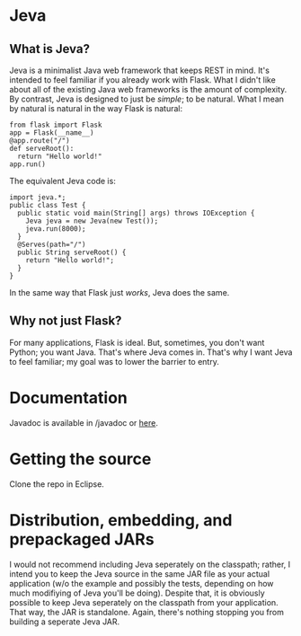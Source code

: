 Jeva
====

What is Jeva?
-------------
Jeva is a minimalist Java web framework that keeps REST in mind. It's intended to feel familiar if you already work
with Flask. What I didn't like about all of the existing Java web frameworks is the amount of complexity. By contrast,
Jeva is designed to just be *simple*; to be natural. What I mean by natural is natural in the way Flask is natural:

    from flask import Flask
    app = Flask(__name__)
    @app.route("/")
    def serveRoot():
      return "Hello world!"
    app.run()

The equivalent Jeva code is:

    import jeva.*;
    public class Test {
      public static void main(String[] args) throws IOException {
        Jeva jeva = new Jeva(new Test());
        jeva.run(8000);
      }
      @Serves(path="/")
      public String serveRoot() {
        return "Hello world!";
      }
    }

In the same way that Flask just *works*, Jeva does the same.

Why not just Flask?
-------------------
For many applications, Flask is ideal. But, sometimes, you don't want Python; you want Java. That's where Jeva comes
in. That's why I want Jeva to feel familiar; my goal was to lower the barrier to entry.

Documentation
=============
Javadoc is available in /javadoc or [here](https://ethan2-0.github.io/jeva_javadoc/).

Getting the source
==================
Clone the repo in Eclipse.

Distribution, embedding, and prepackaged JARs
=============================================
I would not recommend including Jeva seperately on the classpath; rather, I intend you to keep the Jeva source in the
same JAR file as your actual application (w/o the example and possibly the tests, depending on how much modifiying
of Jeva you'll be doing). Despite that, it is obviously possible to keep Jeva seperately on the classpath from your
application. That way, the JAR is standalone. Again, there's nothing stopping you from building a seperate Jeva JAR.
